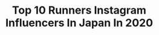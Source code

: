 ---
title: Top 10 Runners Instagram Influencers In Japan In 2020
description: >-
  Find top runners Instagram influencers in Japan in 2020. Most popular hashtags: #nike #running #run #garmin.
platform: Instagram
profiles:
  - username: "leexuaaaan"
    fullname: >-
      Lee Xuan 丽璇
    location: "Japan"
    followers: 60673
    engagement: 1371
    commentsToLikes: 0.010581
    avatar: "https://scontent-amt2-1.cdninstagram.com/v/t51.2885-19/s320x320/88150775_2700786446637113_8797082471003848704_n.jpg?_nc_ht=scontent-amt2-1.cdninstagram.com&_nc_ohc=suGnKZvs3W8AX83O8Uz&oh=162643a8809400a5be80c6a86e98d374&oe=5EB95791"
    verified: false
    hashtags: "#instafluencermalaysia, #galaxynote10, #samsungmalaysia, #dressdelightbikini"
  - username: "jennammchugh"
    fullname: >-
      Jenna McHugh
    location: "Japan"
    followers: 28216
    engagement: 255
    commentsToLikes: 0.038009
    avatar: "https://scontent-ams4-1.cdninstagram.com/v/t51.2885-19/s320x320/37365200_315959428947944_3904826464129777664_n.jpg?_nc_ht=scontent-ams4-1.cdninstagram.com&_nc_ohc=mcBuIM263vUAX_kI51d&oh=b1ec17166d79cd597195613561d2b782&oe=5EBBFEAC"
    verified: false
    hashtags: "#3weeksuntiltokyo, #earthproof"
  - username: "daichi_0913"
    fullname: >-
      Daichi Kamino 神野 大地
    location: "Japan"
    followers: 60717
    engagement: 1144
    commentsToLikes: 0.007691
    avatar: "https://scontent-lhr8-1.cdninstagram.com/v/t51.2885-19/s320x320/69647160_1096119873907600_4741192137238904832_n.jpg?_nc_ht=scontent-lhr8-1.cdninstagram.com&_nc_ohc=rWDSBX-F8zUAX8Rxd2F&oh=1f9d04077263a6ec3b2515b2e77795fc&oe=5EBCE5DE"
    verified: true
    hashtags: "#ultrapure, #fuelcell, #wegotnow, #newbalance"
  - username: "yuki_sato310"
    fullname: >-
      悠基 佐藤
    location: "Japan"
    followers: 18430
    engagement: 1399
    commentsToLikes: 0.007902
    avatar: "https://scontent-ams4-1.cdninstagram.com/v/t51.2885-19/s320x320/17494964_181021789074103_2033167183541960704_a.jpg?_nc_ht=scontent-ams4-1.cdninstagram.com&_nc_ohc=aeuCWzsbtYIAX93_K6n&oh=7491e936e2810d3759758bf685a7cba2&oe=5EBAFA69"
    verified: false
    hashtags: "#saint, #kagawa, #2xu, #hokkaido"
  - username: "contrecarre"
    fullname: >-
      Isaac Belmont
    location: "Japan"
    followers: 8043
    engagement: 1674
    commentsToLikes: 0.003597
    avatar: "https://scontent-lhr8-1.cdninstagram.com/v/t51.2885-19/s320x320/41696695_1988435257902528_3097738238752718848_n.jpg?_nc_ht=scontent-lhr8-1.cdninstagram.com&_nc_ohc=1dgo9yscW1EAX-CfaBd&oh=23c45b370a6916c14dc42df1f20d2745&oe=5EBB9781"
    verified: false
    hashtags: ""
  - username: "eeeriko.k"
    fullname: >-
      栗崎 恵理子 / Eriko Kurisaki
    location: "Japan"
    followers: 8643
    engagement: 1037
    commentsToLikes: 0.011146
    avatar: "https://scontent-lhr8-1.cdninstagram.com/v/t51.2885-19/s320x320/37764309_206310216710888_5912517748507803648_n.jpg?_nc_ht=scontent-lhr8-1.cdninstagram.com&_nc_ohc=kF79ULaZQd0AX_a1e2w&oh=e051c5317eefbc16b189de6258a124e3&oe=5EBB26A5"
    verified: false
    hashtags: "#redrunclubtokyo, #tnfrun, #tokyodome, #glidic"
  - username: "yuukimeehaa"
    fullname: >-
      三 原 勇 希    ＹＵＵＫＩ  ＭＩＨＡＲＡ
    location: "Japan"
    followers: 46092
    engagement: 483
    commentsToLikes: 0.008845
    avatar: "https://scontent-ams4-1.cdninstagram.com/v/t51.2885-19/s320x320/87790768_2611595945795946_4018366450040307712_n.jpg?_nc_ht=scontent-ams4-1.cdninstagram.com&_nc_ohc=VvZER4dwo0gAX_uYYiO&oh=a5f2470bd8abe600104ba7b3424e6748&oe=5EB27D97"
    verified: true
    hashtags: "#stayathome, #fmcocolo, #propo, #miharainminakami"
  - username: "nyan___san"
    fullname: >-
      ゆき
    location: "Japan"
    followers: 6807
    engagement: 1365
    commentsToLikes: 0.018192
    avatar: "https://scontent-lhr8-1.cdninstagram.com/v/t51.2885-19/s320x320/84370039_599056843984678_8027063507063144448_n.jpg?_nc_ht=scontent-lhr8-1.cdninstagram.com&_nc_ohc=qZG9LDSGLH0AX89YRNE&oh=6e2859c8872080f7f6c954f213c917c9&oe=5EB73A5F"
    verified: false
    hashtags: "#runner, #kagoshima, #dewycelholic, #cafestagram"
  - username: "koennaert"
    fullname: >-
      Koen Naert
    location: "Japan"
    followers: 12010
    engagement: 937
    commentsToLikes: 0.020360
    avatar: "https://scontent-atl3-1.cdninstagram.com/v/t51.2885-19/s320x320/47585934_1843923142402357_4803217241724157952_n.jpg?_nc_ht=scontent-atl3-1.cdninstagram.com&_nc_ohc=hjlaGt5s9sUAX_OrZFZ&oh=9678afaac662845d86dc271d9e12e72e&oe=5EB909C6"
    verified: false
    hashtags: "#moretocome, #asicseurope, #nature, #basecamp"
  - username: "eriomochi3"
    fullname: >-
      🅴̤̬ 🆁࿆ 🅸⃞̤̬☕︎
    location: "Japan"
    followers: 4547
    engagement: 2931
    commentsToLikes: 0.060475
    avatar: "https://scontent-lhr8-1.cdninstagram.com/v/t51.2885-19/s320x320/62424352_2588028827883721_8784575320079466496_n.jpg?_nc_ht=scontent-lhr8-1.cdninstagram.com&_nc_ohc=6XalQWshvQgAX9OP12D&oh=1807735b58b1fc75a63a913dfb2f5c88&oe=5EBB02FB"
    verified: false
    hashtags: "#foreathlete45s, #ig, #runonclouds, #pegasusturbo"
---